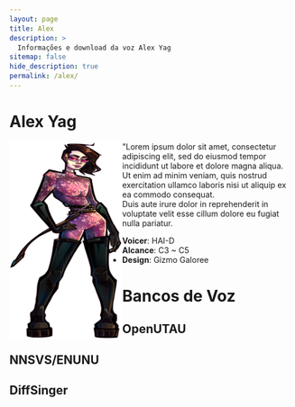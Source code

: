 ```yaml
---
layout: page
title: Alex
description: >
  Informações e download da voz Alex Yag
sitemap: false
hide_description: true
permalink: /alex/
---
```


# Alex Yag

<img align="left" src="/assets/vozes/alex/alex.png" alt="Alex Yag full body" width="200" height="350">
"Lorem ipsum dolor sit amet, consectetur adipiscing elit, sed do eiusmod tempor incididunt ut labore et dolore magna aliqua.
Ut enim ad minim veniam, quis nostrud exercitation ullamco laboris nisi ut aliquip ex ea commodo consequat.</br>
Duis aute irure dolor in reprehenderit in voluptate velit esse cillum dolore eu fugiat nulla pariatur.

- **Voicer**: HAI-D
- **Alcance**: C3 ~ C5
- **Design**: Gizmo Galoree



# Bancos de Voz

## OpenUTAU

## NNSVS/ENUNU

## DiffSinger

